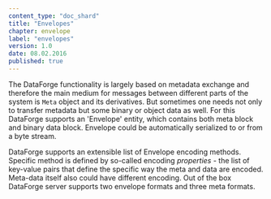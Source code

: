 ```yaml
---
content_type: "doc_shard"
title: "Envelopes"
chapter: envelope
label: "envelopes"
version: 1.0
date: 08.02.2016
published: true
---
```


The DataForge functionality is largely based on metadata exchange and therefore the main medium for messages between different parts of the system is `Meta` object and its derivatives. But sometimes one needs not only to transfer metadata but some binary or object data as well. For this DataForge supports an 'Envelope' entity, which contains both meta block and binary data block. Envelope could be automatically serialized to or from a byte stream.

DataForge supports an extensible list of Envelope encoding methods. Specific method is defined by so-called encoding *properties* - the list of key-value pairs that define the specific way the meta and data are encoded. Meta-data itself also could have different encoding. Out of the box DataForge server supports two envelope formats and three meta formats.

<!-- In order to do so one should use an `Envelope` entity. It is a combined format for both text metadata and data in single block. An `Envelope` container consists of three main components: -->

<!-- 0. **Properties**. A set of key-value bindings defining envelope format: metadata format and length, data length and general envelope version. Properties in fact are not considered to be a part of envelope itself, but it is usually a part of envelope container. -->
<!-- 1. **Meta**. A text metadata in any supported format. -->
<!-- 2. **Data**. Ant binary or textual data. The rules to read this data could be derived either from properties header or from envelope meta. -->